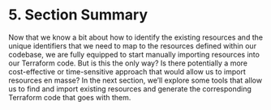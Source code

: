 # 5. Section Summary

Now that we know a bit about how to identify the existing resources and the unique identifiers that we need to map to the resources defined within our codebase, we are fully equipped to start manually importing resources into our Terraform code. But is this the only way? Is there potentially a more cost-effective or time-sensitive approach that would allow us to import resources en masse? In the next section, we’ll explore some tools that allow us to find and import existing resources and generate the corresponding Terraform code that goes with them.